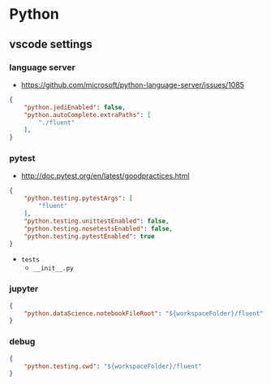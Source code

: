 # Python

## vscode settings

### language server

* https://github.com/microsoft/python-language-server/issues/1085

```json
{
    "python.jediEnabled": false,
    "python.autoComplete.extraPaths": [
        "./fluent"
    ],
}
```

### pytest

* http://doc.pytest.org/en/latest/goodpractices.html

```json
{
    "python.testing.pytestArgs": [
        "fluent"
    ],
    "python.testing.unittestEnabled": false,
    "python.testing.nosetestsEnabled": false,
    "python.testing.pytestEnabled": true
}
```

* ```tests```
  * ```__init__.py```

### jupyter

```json
{
    "python.dataScience.notebookFileRoot": "${workspaceFolder}/fluent"
}
```

### debug

```json
{
    "python.testing.cwd": "${workspaceFolder}/fluent"
}
```